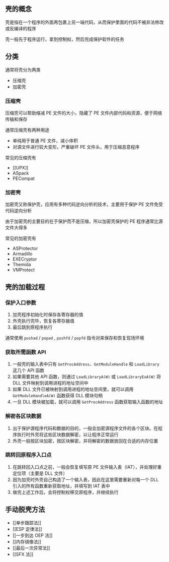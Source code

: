 ## 壳的概念

壳是指在一个程序的外面再包裹上另一端代码，从而保护里面的代码不被非法修改或反编译的程序

壳一般先于程序运行，拿到控制权，然后完成保护软件的任务

## 分类

通常将壳分为两类

- 压缩壳
- 加密壳

### 压缩壳

压缩壳可以帮助缩减 PE 文件的大小，隐藏了 PE 文件内部代码和资源，便于网络传输和保存

通常压缩壳有两种用途

- 单纯用于普通 PE 文件，减小体积
- 对源文件进行较大变形，严重破坏 PE 文件头，用于压缩恶意程序

常见的压缩壳有

- [[UPX]]
- ASpack
- PECompat

### 加密壳

加密壳又称保护壳，应用有多种代码逆向分析的技术，主要用于保护 PE 文件免受代码逆向分析

由于加密壳的主要目的在于保护而不是压缩，所以加密壳保护的 PE 程序通常比源文件大得多

常见的加密壳有

- ASProtector
- Armadillo
- EXECryptor
- Themida
- VMProtect

## 壳的加载过程

### 保护入口参数

1. 加壳程序初始化时保存各寄存器的值
2. 外壳执行完毕，恢复各寄存器值
3. 最后跳到原程序执行

通常使用 `pushad` / `popad` , `pushfd` / `popfd` 指令对来保存和恢复现场环境

### 获取所需函数 API

1. 一般壳的输入表中只有 `GetProcAddress`、`GetModuleHandle` 和 `LoadLibrary` 这几个 API 函数
2. 如果需要其他 API 函数，则通过 `LoadLibraryA(W)` 或 `LoadLibraryExA(W)` 将 DLL 文件映射到调用进程的地址空间中
3. 如果 DLL 文件已被映射到调用进程的地址空间里，就可以调用 `GetModuleHandleA(W)` 函数获得 DLL 模块句柄
4. 一旦 DLL 模块被加载，就可以调用 `GetProcAddress` 函数获取输入函数的地址

### 解密各区块数据

1. 出于保护源程序代码和数据的目的，一般会加密源程序文件的各个区块。在程序执行时外壳将这些区块数据解密，以让程序正常运行
2. 外壳一般按区块加密，按区块解密，并将解密的数据放回在合适的内存位置

### 跳转回原程序入口点

1. 在跳转回入口点之前，一般会恢复填写原 PE 文件输入表（IAT），并处理好重定位项（主要是 DLL 文件）
2. 因为加壳时外壳自己构造了一个输入表，因此在这里需要重新对每一个 DLL 引入的所有函数重新获取地址，并填写到 IAT 表中
3. 做完上述工作后，会将控制权移交原程序，并继续执行

## 手动脱壳方法

- [[单步跟踪法]]
- [[ESP 定律法]]
- [[一步到达 OEP 法]]
- [[内存镜像法]]
- [[最后一次异常法]]
- [[SFX 法]]
